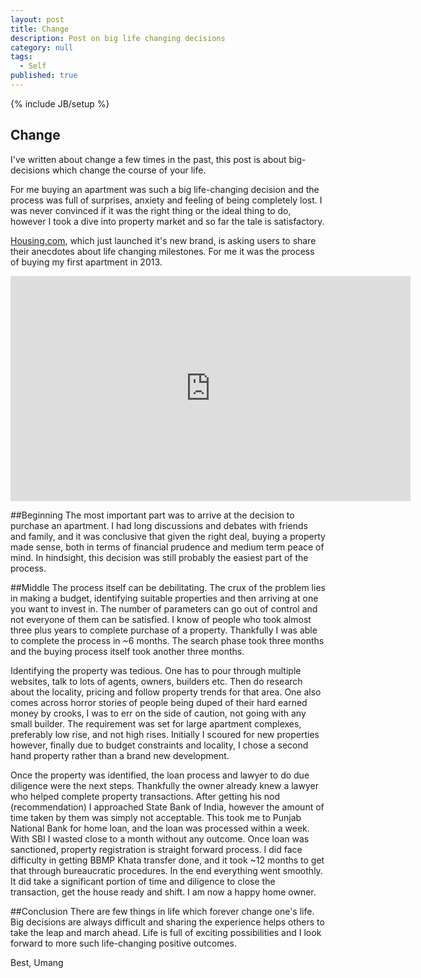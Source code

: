 ```yaml
---
layout: post
title: Change
description: Post on big life changing decisions
category: null
tags: 
  - Self
published: true
---
```


{% include JB/setup %}

## Change

I've written about change a few times in the past, this post is about big-decisions which change the course of your life.

For me buying an apartment was such a big life-changing decision and the process was full of surprises, anxiety and feeling of being completely lost. I was never convinced if it was the right thing or the ideal thing to do, however I took a dive into property market and so far the tale is satisfactory.

[Housing.com](https://housing.com/), which just launched it's new brand, is asking users to share their anecdotes about life changing milestones. For me it was the process of buying my first apartment in 2013.

<iframe width="640" height="360" src="https://www.youtube.com/embed/1FXdCjk505w" frameborder="0" allowfullscreen></iframe>

##Beginning
The most important part was to arrive at the decision to purchase an apartment. I had long discussions and debates with friends and family, and it was conclusive that given the right deal, buying a property made sense, both in terms of financial prudence and medium term peace of mind. In hindsight, this decision was still probably the easiest part of the process.

##Middle
The process itself can be debilitating. The crux of the problem lies in making a budget, identifying suitable properties and then arriving at one you want to invest in. The number of parameters can go out of control and not everyone of them can be satisfied. I know of people who took almost three plus years to complete purchase of a property. Thankfully I was able to complete the process in ~6 months. The search phase took three months and the buying process itself took another three months.

Identifying the property was tedious. One has to pour through multiple websites, talk to lots of agents, owners, builders etc. Then do research about the locality, pricing and follow property trends for that area. One also comes across horror stories of people being duped of their hard earned money by crooks, I was to err on the side of caution, not going with any small builder. The requirement was set for large apartment complexes, preferably low rise, and not high rises. Initially I scoured for new properties however, finally due to budget constraints and locality, I chose a second hand property rather than a brand new development. 

Once the property was identified, the loan process and lawyer to do due diligence were the next steps. Thankfully the owner already knew a lawyer who helped complete property transactions. After getting his nod (recommendation) I approached State Bank of India, however the amount of time taken by them was simply not acceptable. This took me to Punjab National Bank for home loan, and the loan was processed within a week. With SBI I wasted close to a month without any outcome. Once loan was sanctioned, property registration is straight forward process. I did face difficulty in getting BBMP Khata transfer done, and it took ~12 months to get that through bureaucratic procedures. In the end everything went smoothly. It did take a significant portion of time and diligence to close the transaction, get the house ready and shift. I am now a happy home owner.

##Conclusion
There are few things in life which forever change one's life. Big decisions are always difficult and sharing the experience helps others to take the leap and march ahead. Life is full of exciting possibilities and I look forward to more such life-changing positive outcomes.

Best, Umang
